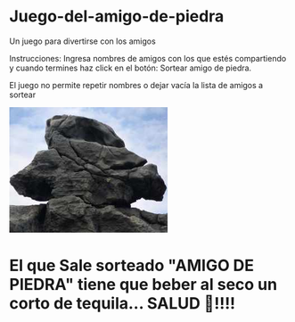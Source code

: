 # Juego-del-amigo-de-piedra

Un juego para divertirse con los amigos

Instrucciones: Ingresa nombres de amigos con los que estés compartiendo y cuando termines haz click en el botón: Sortear amigo de piedra. 

El juego no permite repetir nombres o dejar vacía la lista de amigos a sortear

![LOGO](amigo-piedra-6.png)

# El que Sale sorteado "AMIGO DE PIEDRA" tiene que beber al seco un corto de tequila... SALUD 🥂!!!!
